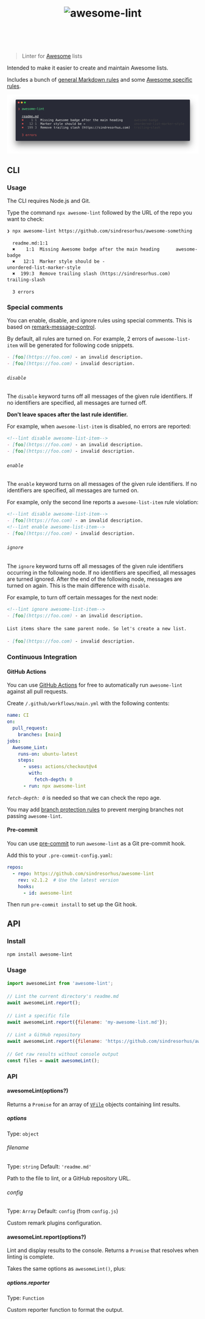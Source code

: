 <h1 align="center">
	<br>
	<img width="500" src="media/logo.svg" alt="awesome-lint">
	<br>
	<br>
	<br>
</h1>

> Linter for [Awesome](https://awesome.re) lists

Intended to make it easier to create and maintain Awesome lists.

Includes a bunch of [general Markdown rules](config.js) and some [Awesome specific rules](rules).

![](media/screenshot.png)

## CLI

### Usage

The CLI requires Node.js and Git.

Type the command `npx awesome-lint` followed by the URL of the repo you want to check:

```
❯ npx awesome-lint https://github.com/sindresorhus/awesome-something

  readme.md:1:1
  ✖    1:1  Missing Awesome badge after the main heading      awesome-badge
  ✖   12:1  Marker style should be -                          unordered-list-marker-style
  ✖  199:3  Remove trailing slash (https://sindresorhus.com)  trailing-slash

  3 errors
```

### Special comments

You can enable, disable, and ignore rules using special comments. This is based on [remark-message-control](https://github.com/remarkjs/remark-message-control#markers).

By default, all rules are turned on. For example, 2 errors of `awesome-list-item` will be generated for following code snippets.

```md
- [foo](https://foo.com) - an invalid description.
- [foo](https://foo.com) - invalid description.
```

###### `disable`

The `disable` keyword turns off all messages of the given rule identifiers. If no identifiers are specified, all messages are turned off.

**Don't leave spaces after the last rule identifier.**

For example, when `awesome-list-item` is disabled, no errors are reported:

```md
<!--lint disable awesome-list-item-->
- [foo](https://foo.com) - an invalid description.
- [foo](https://foo.com) - invalid description.
```

###### `enable`

The `enable` keyword turns on all messages of the given rule identifiers. If no identifiers are specified, all messages are turned on.

For example, only the second line reports a `awesome-list-item` rule violation:

```md
<!--lint disable awesome-list-item-->
- [foo](https://foo.com) - an invalid description.
<!--lint enable awesome-list-item-->
- [foo](https://foo.com) - invalid description.
```

###### `ignore`

The `ignore` keyword turns off all messages of the given rule identifiers occurring in the following node. If no identifiers are specified, all messages are turned ignored. After the end of the following node, messages are turned on again. This is the main difference with `disable`.

For example, to turn off certain messages for the next node:

```md
<!--lint ignore awesome-list-item-->
- [foo](https://foo.com) - an invalid description.

List items share the same parent node. So let's create a new list.

- [foo](https://foo.com) - invalid description.
```

### Continuous Integration

#### GitHub Actions

You can use [GitHub Actions](https://github.com/features/actions) for free to automatically run `awesome-lint` against all pull requests.

Create `/.github/workflows/main.yml` with the following contents:

```yml
name: CI
on:
  pull_request:
    branches: [main]
jobs:
  Awesome_Lint:
    runs-on: ubuntu-latest
    steps:
      - uses: actions/checkout@v4
        with:
          fetch-depth: 0
      - run: npx awesome-lint
```

*`fetch-depth: 0`* is needed so that we can check the repo age.

You may add [branch protection rules](https://docs.github.com/en/github/administering-a-repository/configuring-protected-branches) to prevent merging branches not passing `awesome-lint`.

#### Pre-commit

You can use [pre-commit](https://pre-commit.com) to run `awesome-lint` as a Git pre-commit hook.

Add this to your `.pre-commit-config.yaml`:

```yaml
repos:
  - repo: https://github.com/sindresorhus/awesome-lint
    rev: v2.1.2  # Use the latest version
    hooks:
      - id: awesome-lint
```

Then run `pre-commit install` to set up the Git hook.

## API

### Install

```sh
npm install awesome-lint
```

### Usage

```js
import awesomeLint from 'awesome-lint';

// Lint the current directory's readme.md
await awesomeLint.report();

// Lint a specific file
await awesomeLint.report({filename: 'my-awesome-list.md'});

// Lint a GitHub repository
await awesomeLint.report({filename: 'https://github.com/sindresorhus/awesome'});

// Get raw results without console output
const files = await awesomeLint();
```

### API

#### awesomeLint(options?)

Returns a `Promise` for an array of [`VFile`](https://github.com/vfile/vfile) objects containing lint results.

##### options

Type: `object`

###### filename

Type: `string`
Default: `'readme.md'`

Path to the file to lint, or a GitHub repository URL.

###### config

Type: `Array`
Default: `config` (from `config.js`)

Custom remark plugins configuration.

#### awesomeLint.report(options?)

Lint and display results to the console. Returns a `Promise` that resolves when linting is complete.

Takes the same options as `awesomeLint()`, plus:

##### options.reporter

Type: `Function`

Custom reporter function to format the output.
